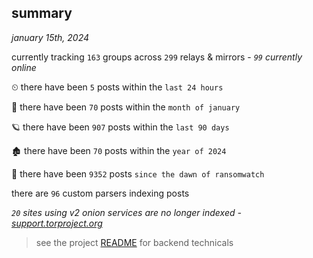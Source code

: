 
## summary
_january 15th, 2024_

currently tracking `163` groups across `299` relays & mirrors - _`99` currently online_

⏲ there have been `5` posts within the `last 24 hours`

🦈 there have been `70` posts within the `month of january`

🪐 there have been `907` posts within the `last 90 days`

🏚 there have been `70` posts within the `year of 2024`

🦕 there have been `9352` posts `since the dawn of ransomwatch`

there are `96` custom parsers indexing posts

_`20` sites using v2 onion services are no longer indexed - [support.torproject.org](https://support.torproject.org/onionservices/v2-deprecation/)_

> see the project [README](https://github.com/joshhighet/ransomwatch#ransomwatch--) for backend technicals
